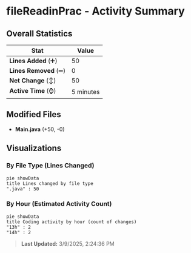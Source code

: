 # fileReadinPrac - Activity Summary 

## Overall Statistics

| Stat                   | Value                                                             |
| ---------------------- | ----------------------------------------------------------------- |
| **Lines Added** (➕)   | 50                                          |
| **Lines Removed** (➖) | 0                                        |
| **Net Change** (↕)    | 50                |
| **Active Time** (⌚)   | 5 minutes |


## Modified Files
- **Main.java** (+50, -0)

## Visualizations

### By File Type (Lines Changed)

```mermaid
pie showData
title Lines changed by file type
".java" : 50
```

### By Hour (Estimated Activity Count)

```mermaid
pie showData
title Coding activity by hour (count of changes)
"13h" : 2
"14h" : 2
```


> **Last Updated:** 3/9/2025, 2:24:36 PM